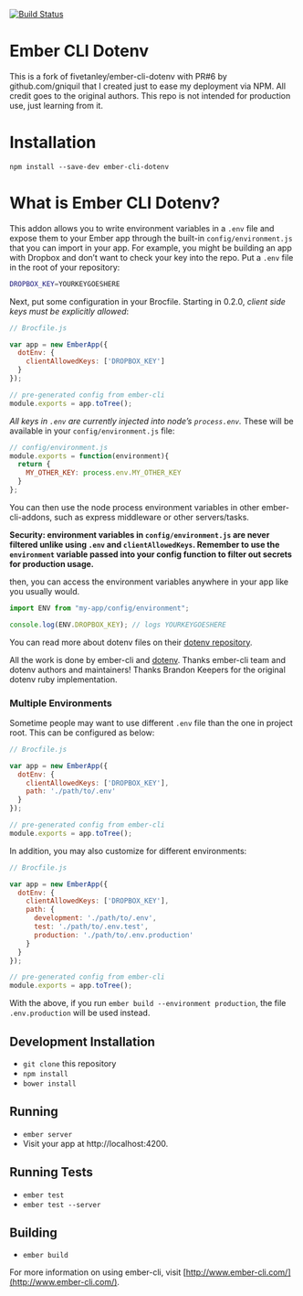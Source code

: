 [![Build Status](https://travis-ci.org/fivetanley/ember-cli-dotenv.svg)](https://travis-ci.org/fivetanley/ember-cli-dotenv)
# Ember CLI Dotenv

This is a fork of fivetanley/ember-cli-dotenv with PR#6 by github.com/gniquil that I created just to ease my deployment via NPM.  All credit goes to the original authors.  This repo is not intended for production use, just learning from it.

# Installation

`npm install --save-dev ember-cli-dotenv`

# What is Ember CLI Dotenv?

This addon allows you to write environment variables in a `.env` file and
expose them to your Ember app through the built-in `config/environment.js`
that you can import in your app. For example, you might be building an
app with Dropbox and don’t want to check your key into the repo. Put a `.env`
file in the root of your repository:

```bash
DROPBOX_KEY=YOURKEYGOESHERE
```

Next, put some configuration in your Brocfile. Starting in 0.2.0, *client side keys must be explicitly allowed*:

```javascript
// Brocfile.js

var app = new EmberApp({
  dotEnv: {
    clientAllowedKeys: ['DROPBOX_KEY']
  }
});

// pre-generated config from ember-cli
module.exports = app.toTree();
```

*All keys in `.env` are currently injected into node’s `process.env`.*
These will be available in your `config/environment.js` file:

```javascript
// config/environment.js
module.exports = function(environment){
  return {
    MY_OTHER_KEY: process.env.MY_OTHER_KEY
  }
};
```

You can then use the node process environment variables in other ember-cli-addons,
such as express middleware or other servers/tasks.

**Security: environment variables in `config/environment.js` are never filtered
unlike using `.env` and `clientAllowedKeys`. Remember to use the `environment`
variable passed into your config function to filter out secrets for production
usage.**

then, you can access the environment variables anywhere in your app like
you usually would.

```javascript
import ENV from "my-app/config/environment";

console.log(ENV.DROPBOX_KEY); // logs YOURKEYGOESHERE
```

You can read more about dotenv files on their [dotenv repository][dotenv].

All the work is done by ember-cli and [dotenv][dotenv]. Thanks ember-cli team and
dotenv authors and maintainers! Thanks Brandon Keepers for the original dotenv
ruby implementation.

### Multiple Environments

Sometime people may want to use different `.env` file than the one in project root.
This can be configured as below:

```javascript
// Brocfile.js

var app = new EmberApp({
  dotEnv: {
    clientAllowedKeys: ['DROPBOX_KEY'],
    path: './path/to/.env'
  }
});

// pre-generated config from ember-cli
module.exports = app.toTree();
```

In addition, you may also customize for different environments:


```javascript
// Brocfile.js

var app = new EmberApp({
  dotEnv: {
    clientAllowedKeys: ['DROPBOX_KEY'],
    path: {
      development: './path/to/.env',
      test: './path/to/.env.test',
      production: './path/to/.env.production'
    }
  }
});

// pre-generated config from ember-cli
module.exports = app.toTree();
```

With the above, if you run `ember build --environment production`, the file
`.env.production` will be used instead.


## Development Installation

* `git clone` this repository
* `npm install`
* `bower install`

## Running

* `ember server`
* Visit your app at http://localhost:4200.

## Running Tests

* `ember test`
* `ember test --server`

## Building

* `ember build`

For more information on using ember-cli, visit [http://www.ember-cli.com/](http://www.ember-cli.com/).

<!-- Links -->
[dotenv]: https://github.com/motdotla/dotenv